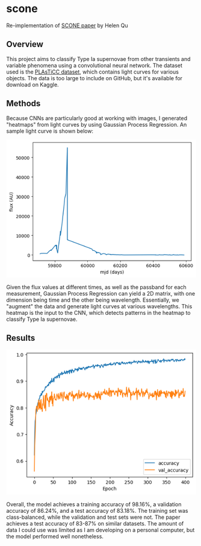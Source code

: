 # scone
Re-implementation of [SCONE paper](https://arxiv.org/pdf/2106.04370.pdf) by Helen Qu

## Overview

This project aims to classify Type Ia supernovae from other transients and variable phenomena using a convolutional neural network. The dataset used is the [PLAsTiCC dataset](https://plasticc.org/), which contains light curves for various objects. The data is too large to include on GitHub, but it's available for download on Kaggle.

## Methods

Because CNNs are particularly good at working with images, I generated "heatmaps" from light curves by using Gaussian Process Regression. An sample light curve is shown below:

![Sample light curve](/lightcurve.png "Sample light curve")

Given the flux values at different times, as well as the passband for each measurement, Gaussian Process Regression can yield a 2D matrix, with one dimension being time and the other being wavelength. Essentially, we "augment" the data and generate light curves at various wavelengths. This heatmap is the input to the CNN, which detects patterns in the heatmap to classify Type Ia supernovae.

## Results
![Accuracies](/accuracies.png "Accuracies")

Overall, the model achieves a training accuracy of 98.16%, a validation accuracy of 86.24%, and a test accuracy of 83.18%. The training set was class-balanced, while the validation and test sets were not. The paper achieves a test accuracy of 83-87% on similar datasets. The amount of data I could use was limited as I am developing on a personal computer, but the model performed well nonetheless.
